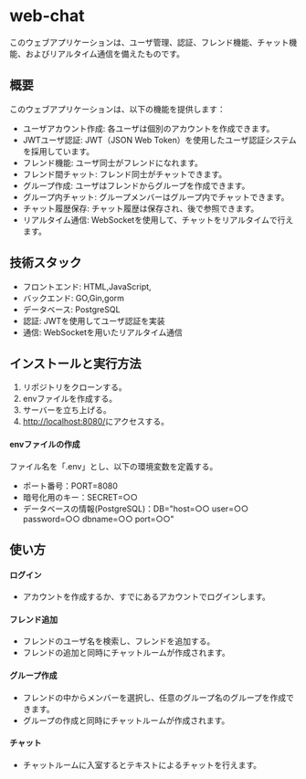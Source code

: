 # web-chat
このウェブアプリケーションは、ユーザ管理、認証、フレンド機能、チャット機能、およびリアルタイム通信を備えたものです。

## 概要
このウェブアプリケーションは、以下の機能を提供します：

- ユーザアカウント作成: 各ユーザは個別のアカウントを作成できます。
- JWTユーザ認証: JWT（JSON Web Token）を使用したユーザ認証システムを採用しています。
- フレンド機能: ユーザ同士がフレンドになれます。
- フレンド間チャット: フレンド同士がチャットできます。
- グループ作成: ユーザはフレンドからグループを作成できます。
- グループ内チャット: グループメンバーはグループ内でチャットできます。
- チャット履歴保存: チャット履歴は保存され、後で参照できます。
- リアルタイム通信: WebSocketを使用して、チャットをリアルタイムで行えます。

## 技術スタック
- フロントエンド: HTML,JavaScript,
- バックエンド: GO,Gin,gorm
- データベース: PostgreSQL
- 認証: JWTを使用してユーザ認証を実装
- 通信: WebSocketを用いたリアルタイム通信

## インストールと実行方法
1. リポジトリをクローンする。
2. envファイルを作成する。
3. サーバーを立ち上げる。
4. [http://localhost:8080/](http://localhost:8080/)にアクセスする。

#### envファイルの作成
  ファイル名を「.env」とし、以下の環境変数を定義する。
  - ポート番号：PORT=8080
  - 暗号化用のキー：SECRET=○○
  - データベースの情報(PostgreSQL)：DB="host=○○ user=○○ password=○○ dbname=○○ port=○○"

## 使い方
#### ログイン
  - アカウントを作成するか、すでにあるアカウントでログインします。
#### フレンド追加
  - フレンドのユーザ名を検索し、フレンドを追加する。
  - フレンドの追加と同時にチャットルームが作成されます。
#### グループ作成
  - フレンドの中からメンバーを選択し、任意のグループ名のグループを作成できます。
  - グループの作成と同時にチャットルームが作成されます。
#### チャット
  - チャットルームに入室するとテキストによるチャットを行えます。

